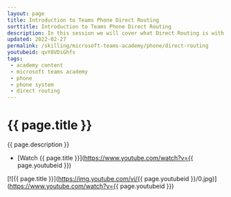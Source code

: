 ```yaml
---
layout: page
title: Introduction to Teams Phone Direct Routing
sorttitle: Introduction to Teams Phone Direct Routing
description: In this session we will cover what Direct Routing is with Teams Phone, and how it fits into the overall Teams Phone picture, as well as planning, routing, optimizing media, and emergency calling.    
updated: 2022-02-27
permalink: /skilling/microsoft-teams-academy/phone/direct-routing
youtubeid: qvY8VDiGhfs
tags: 
 - academy content
 - microsoft teams academy
 - phone
 - phone system
 - direct routing
---
```


# {{ page.title }}

{{ page.description }}

* [Watch {{ page.title }}](https://www.youtube.com/watch?v={{ page.youtubeid }})

[![{{ page.title }}](https://img.youtube.com/vi/{{ page.youtubeid }}/0.jpg)](https://www.youtube.com/watch?v={{ page.youtubeid }})